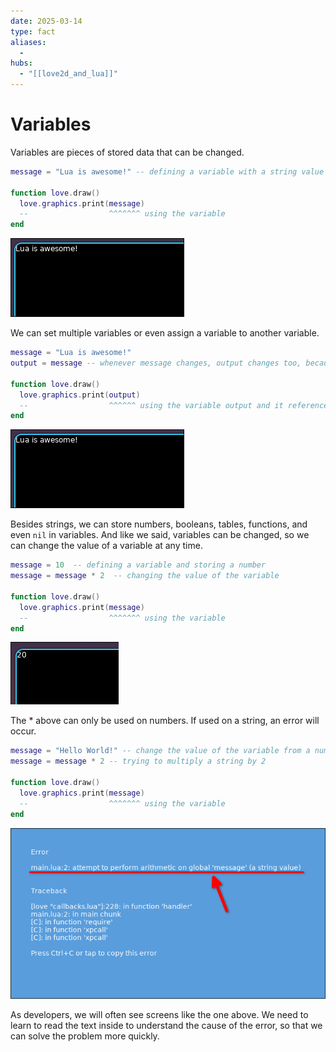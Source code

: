 ```yaml
---
date: 2025-03-14
type: fact
aliases:
  -
hubs:
  - "[[love2d_and_lua]]"
---
```


# Variables

Variables are pieces of stored data that can be changed.

```lua
message = "Lua is awesome!" -- defining a variable with a string value

function love.draw()
  love.graphics.print(message)
  --                  ^^^^^^^ using the variable
end
```
![lua-is-awesome.png](../assets/imgs/lua-is-awesome.png)

We can set multiple variables or even assign a variable to another variable.

```lua
message = "Lua is awesome!"
output = message -- whenever message changes, output changes too, because it's a reference to message

function love.draw()
  love.graphics.print(output)
  --                  ^^^^^^ using the variable output and it references message, so it prints "Lua is awesome!"
end
```

![lua-is-awesome.png](../assets/imgs/lua-is-awesome.png)

Besides strings, we can store numbers, booleans, tables, functions, and even `nil` in variables.
And like we said, variables can be changed, so we can change the value of a variable at any time.

```lua
message = 10  -- defining a variable and storing a number
message = message * 2  -- changing the value of the variable

function love.draw()
  love.graphics.print(message)
  --                  ^^^^^^^ using the variable
end
```

![print-mutated-number.png](../assets/imgs/print-mutated-number.png)


The * above can only be used on numbers. If used on a string, an error will occur.

```lua
message = "Hello World!" -- change the value of the variable from a number to a string
message = message * 2 -- trying to multiply a string by 2

function love.draw()
  love.graphics.print(message)
  --                  ^^^^^^^ using the variable
end
```
![occur-error-bcuz-of-string-multify.png](../assets/imgs/occur-error-bcuz-of-string-multify.png)

As developers, we will often see screens like the one above. We need to learn to read the text inside to understand the cause of the error, so that we can solve the problem more quickly.


```
